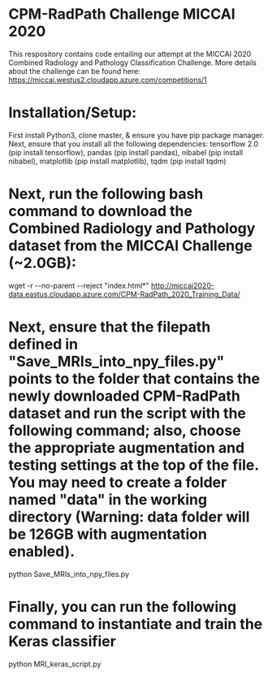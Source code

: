 # CPM-RadPath Challenge MICCAI 2020 
This respository contains code entailing our attempt at the MICCAI 2020 Combined Radiology and Pathology Classification Challenge. More details about the challenge can be found here: https://miccai.westus2.cloudapp.azure.com/competitions/1
# Installation/Setup:
First install Python3, clone master, & ensure you have pip package manager. Next, ensure that you install all the following dependencies: tensorflow 2.0 (pip install tensorflow), pandas (pip install pandas), nibabel (pip install nibabel), matplotlib (pip install matplotlib), tqdm (pip install tqdm)

# Next, run the following bash command to download the Combined Radiology and Pathology dataset from the MICCAI Challenge (~2.0GB):

wget -r --no-parent --reject "index.html*" http://miccai2020-data.eastus.cloudapp.azure.com/CPM-RadPath_2020_Training_Data/

# Next, ensure that the filepath defined in "Save_MRIs_into_npy_files.py" points to the folder that contains the newly downloaded CPM-RadPath dataset and run the script with the following command; also, choose the appropriate augmentation and testing settings at the top of the file.  You may need to create a folder named "data" in the working directory (Warning: data folder will be 126GB with augmentation enabled).

python Save_MRIs_into_npy_files.py

# Finally, you can run the following command to instantiate and train the Keras classifier

python MRI_keras_script.py
